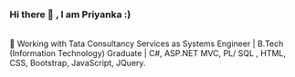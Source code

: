 ### Hi there 👋 , I am Priyanka :)

<br/>
🔭 Working with Tata Consultancy Services as  Systems Engineer | B.Tech (Information Technology) Graduate |  C#, ASP.NET MVC, PL/ SQL , HTML, CSS, Bootstrap, JavaScript, JQuery.
<!--
**priyankanuggu/PriyankaNuggu** is a ✨ _special_ ✨ repository because its `README.md` (this file) appears on your GitHub profile.

Here are some ideas to get you started:

- 🔭 I’m currently working on ...
- 🌱 I’m currently learning ...
- 👯 I’m looking to collaborate on ...
- 🤔 I’m looking for help with ...
- 💬 Ask me about ...
- 📫 How to reach me: ...
- 😄 Pronouns: ...
- ⚡ Fun fact: ...
-->
